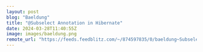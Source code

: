 ```yaml
---
layout: post
blog: "Baeldung"
title: "@Subselect Annotation in Hibernate"
date: 2024-03-28T11:40:55Z
image: images/baeldung.png
remote_url: "https://feeds.feedblitz.com/~/874597835/0/baeldung~Subselect-Annotation-in-Hibernate"
---
```

